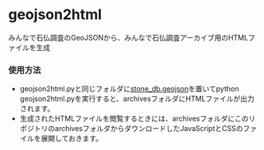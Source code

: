 # geojson2html
みんなで石仏調査のGeoJSONから、みんなで石仏調査アーカイブ用のHTMLファイルを生成

### 使用方法
* geojson2html.pyと同じフォルダに[stone_db.geojson](https://archives.sekibutsu.info/stone_db.geojson)を置いてpython geojson2html.pyを実行すると、archivesフォルダにHTMLファイルが出力されます。
* 生成されたHTMLファイルを閲覧するときには、archivesフォルダにこのリポジトリのarchivesフォルダからダウンロードしたJavaScriptとCSSのファイルを展開しておきます。

